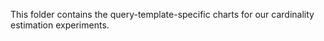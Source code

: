 This folder contains the query-template-specific charts for our cardinality estimation experiments.
